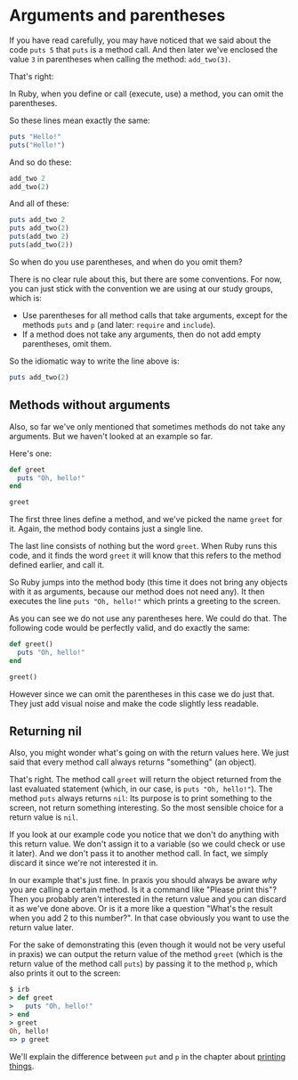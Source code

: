 # Arguments and parentheses

If you have read carefully, you may have noticed that we said about the code
`puts 5` that `puts` is a method call. And then later we've enclosed the value
`3` in parentheses when calling the method: `add_two(3)`.

That's right:

<p class="hint">
In Ruby, when you define or call (execute, use) a method, you can omit the
parentheses.
</p>

So these lines mean exactly the same:

```ruby
puts "Hello!"
puts("Hello!")
```

And so do these:

```ruby
add_two 2
add_two(2)
```

And all of these:

```ruby
puts add_two 2
puts add_two(2)
puts(add_two 2)
puts(add_two(2))
```

So when do you use parentheses, and when do you omit them?

There is no clear rule about this, but there are some conventions. For now,
you can just stick with the convention we are using at our study groups, which
is:

* Use parentheses for all method calls that take arguments, except for the
  methods `puts` and `p` (and later: `require` and `include`).
* If a method does not take any arguments, then do not add empty parentheses,
  omit them.

So the idiomatic way to write the line above is:

```ruby
puts add_two(2)
```

## Methods without arguments

Also, so far we've only mentioned that sometimes methods do not take any arguments.
But we haven't looked at an example so far.

Here's one:

```ruby
def greet
  puts "Oh, hello!"
end

greet
```

The first three lines define a method, and we've picked the name `greet` for it.
Again, the method body contains just a single line.

The last line consists of nothing but the word `greet`. When Ruby runs this code,
and it finds the word `greet` it will know that this refers to the method defined
earlier, and call it.

So Ruby jumps into the method body (this time it does not bring any objects with
it as arguments, because our method does not need any). It then executes the line
`puts "Oh, hello!"` which prints a greeting to the screen.

As you can see we do not use any parentheses here. We could do that. The following
code would be perfectly valid, and do exactly the same:

```ruby
def greet()
  puts "Oh, hello!"
end

greet()
```

However since we can omit the parentheses in this case we do just that. They
just add visual noise and make the code slightly less readable.

## Returning nil

Also, you might wonder what's going on with the return values here. We just said
that every method call always returns "something" (an object).

That's right. The method call `greet` will return the object returned from the
last evaluated statement (which, in our case, is `puts "Oh, hello!"`). The
method `puts` always returns `nil`: Its purpose is to print something to the
screen, not return something interesting. So the most sensible choice for a
return value is `nil`.

If you look at our example code you notice that we don't do anything with this
return value. We don't assign it to a variable (so we could check or use it
later). And we don't pass it to another method call. In fact, we simply
discard it since we're not interested it in.

In our example that's just fine. In praxis you should always be aware *why*
you are calling a certain method. Is it a command like "Please print this"?
Then you probably aren't interested in the return value and you can discard
it as we've done above. Or is it a more like a question "What's the result
when you add 2 to this number?". In that case obviously you want to use
the return value later.

For the sake of demonstrating this (even though it would not be very useful
in praxis) we can output the return value of the method `greet` (which is
the return value of the method call `puts`) by passing it to the method `p`,
which also prints it out to the screen:


```ruby
$ irb
> def greet
>   puts "Oh, hello!"
> end
> greet
Oh, hello!
=> p greet
```

We'll explain the difference between `put` and `p` in the chapter about
[printing things](/methods/printing.html).
